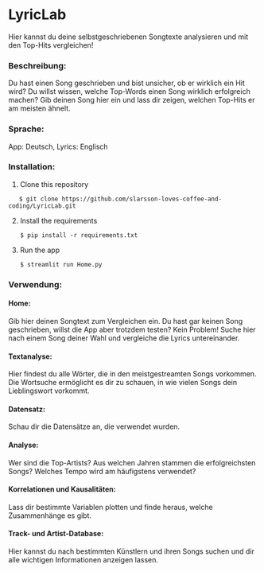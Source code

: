 # LyricLab

Hier kannst du deine selbstgeschriebenen Songtexte analysieren und mit den Top-Hits vergleichen!

### Beschreibung:
Du hast einen Song geschrieben und bist unsicher, ob er wirklich ein Hit wird? Du willst wissen, welche Top-Words einen Song wirklich erfolgreich machen?
Gib deinen Song hier ein und lass dir zeigen, welchen Top-Hits er am meisten ähnelt.

### Sprache:
App: Deutsch, Lyrics: Englisch

### Installation:

1. Clone this repository
```
   $ git clone https://github.com/slarsson-loves-coffee-and-coding/LyricLab.git
   ```


2. Install the requirements

   ```
   $ pip install -r requirements.txt
   ```

2. Run the app

   ```
   $ streamlit run Home.py
   ```


### Verwendung:
#### Home:
Gib hier deinen Songtext zum Vergleichen ein. Du hast gar keinen Song geschrieben, willst die App aber trotzdem testen? Kein Problem! Suche hier nach einem Song deiner Wahl und vergleiche die Lyrics untereinander.
#### Textanalyse:
Hier findest du alle Wörter, die in den meistgestreamten Songs vorkommen. Die Wortsuche ermöglicht es dir zu schauen, in wie vielen Songs dein Lieblingswort vorkommt.
#### Datensatz:
Schau dir die Datensätze an, die verwendet wurden.
#### Analyse:
Wer sind die Top-Artists? Aus welchen Jahren stammen die erfolgreichsten Songs? Welches Tempo wird am häufigstens verwendet?
#### Korrelationen und Kausalitäten:
Lass dir bestimmte Variablen plotten und finde heraus, welche Zusammenhänge es gibt.
#### Track- und Artist-Database:
Hier kannst du nach bestimmten Künstlern und ihren Songs suchen und dir alle wichtigen Informationen anzeigen lassen.
